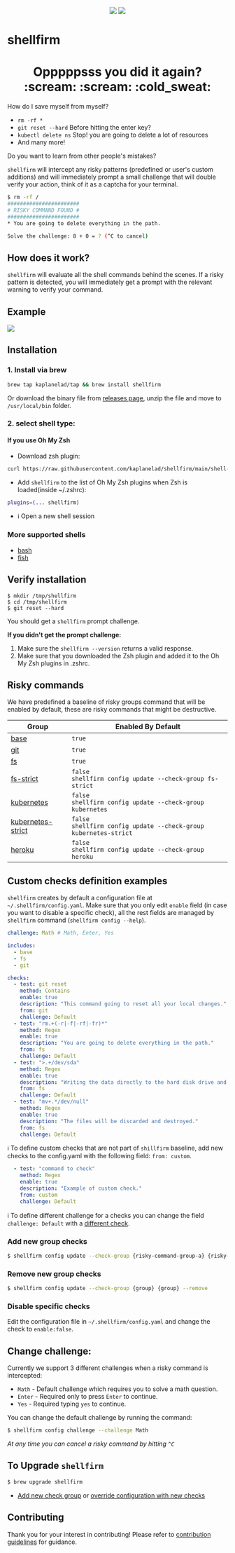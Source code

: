 <p align="center">
<img src="https://github.com/kaplanelad/shellfirm/actions/workflows/ci.yaml/badge.svg"/>
<img src="https://github.com/kaplanelad/shellfirm/actions/workflows/release.yml/badge.svg"/>
</p>

# shellfirm

<div align="center">
<h1>Opppppsss <b>you</b> did it again? :scream: :scream: :cold_sweat:</h1>
</div>

How do I save myself from myself?
* `rm -rf *`
* `git reset --hard` Before hitting the enter key?
* `kubectl delete ns` Stop! you are going to delete a lot of resources
* And many more!

Do you want to learn from other people's mistakes?

`shellfirm` will intercept any risky patterns (predefined or user's custom additions) and will immediately prompt a small challenge that will double verify your action, think of it as a captcha for your terminal.

```bash
$ rm -rf /
#######################
# RISKY COMMAND FOUND #
#######################
* You are going to delete everything in the path.

Solve the challenge: 8 + 0 = ? (^C to cancel)
```

## How does it work?
`shellfirm` will evaluate all the shell commands behind the scenes.
If a risky pattern is detected, you will immediately get a prompt with the relevant warning to verify your command.

## Example
![](./docs/media/example.gif)


## Installation 

### 1. Install via brew
```bash
brew tap kaplanelad/tap && brew install shellfirm
```

Or download the binary file from [releases page](https://github.com/kaplanelad/shellfirm/releases), unzip the file and move to `/usr/local/bin` folder.

### 2. select shell type:

#### If you use Oh My Zsh
* Download zsh plugin:
```bash
curl https://raw.githubusercontent.com/kaplanelad/shellfirm/main/shell-plugins/shellfirm.plugin.zsh --create-dirs -o ${ZSH_CUSTOM:-~/.oh-my-zsh/custom}/plugins/shellfirm/shellfirm.plugin.zsh
```

* Add `shellfirm` to the list of Oh My Zsh plugins when Zsh is loaded(inside ~/.zshrc):
```bash
plugins=(... shellfirm)
```

* :information_source: Open a new shell session


### More supported shells

* [bash](./docs/installation/bash.md)
* [fish](./docs/installation/fishshell.md)

## Verify installation
```
$ mkdir /tmp/shellfirm
$ cd /tmp/shellfirm
$ git reset --hard
```

You should get a `shellfirm` prompt challenge. 

**If you didn't get the prompt challenge:**
1. Make sure the `shellfirm --version` returns a valid response.
2. Make sure that you downloaded the Zsh plugin and added it to the Oh My Zsh plugins in .zshrc.

## Risky commands
We have predefined a baseline of risky groups command that will be enabled by default, these are risky commands that might be destructive.

| Group |  Enabled By Default |
| --- | --- |
| [base](./docs/checks/base.md) | `true` |
| [git](./docs/checks/git.md) | `true` |
| [fs](./docs/checks/fs.md) | `true` |
| [fs-strict](./docs/checks/fs-strict.md) | `false` <br/> `shellfirm config update --check-group fs-strict` |
| [kubernetes](./docs/checks/kubernetes.md) | `false` <br/> `shellfirm config update --check-group kubernetes` |
| [kubernetes-strict](./docs/checks/kubernetes-strict.md) | `false` <br/> `shellfirm config update --check-group kubernetes-strict` |
| [heroku](./docs/checks/heroku.md) | `false` <br/> `shellfirm config update --check-group heroku` |


## Custom checks definition examples

`shellfirm` creates by default a configuration file at `~/.shellfirm/config.yaml`.  Make sure that you only edit `enable` field (in case you want to disable a specific check), all the rest fields are managed by `shellfirm` command (`shellfirm config --help`).

```yaml
challenge: Math # Math, Enter, Yes

includes: 
  - base
  - fs
  - git

checks:
  - test: git reset
    method: Contains
    enable: true
    description: "This command going to reset all your local changes."
    from: git
    challenge: Default
  - test: "rm.+(-r|-f|-rf|-fr)*"
    method: Regex
    enable: true
    description: "You are going to delete everything in the path."
    from: fs
    challenge: Default
  - test: ">.+/dev/sda"
    method: Regex
    enable: true
    description: "Writing the data directly to the hard disk drive and damaging your file system."
    from: fs
    challenge: Default
  - test: "mv+.*/dev/null"
    method: Regex
    enable: true
    description: "The files will be discarded and destroyed."
    from: fs
    challenge: Default
```

:information_source: To define custom checks that are not part of `shillfirm` baseline, add new checks to the config.yaml with the following field: `from: custom`.
```yaml
  - test: "command to check"
    method: Regex
    enable: true
    description: "Example of custom check."
    from: custom
    challenge: Default
```

:information_source: To define different challenge for a checks you can change the field `challenge: Default` with a [different check](./README.md#change-challenge).


### Add new group checks
```bash
$ shellfirm config update --check-group {risky-command-group-a} {risky-command-group-b}
```

### Remove new group checks
```bash
$ shellfirm config update --check-group {group} {group} --remove
```

### Disable specific checks
Edit the configuration file in `~/.shellfirm/config.yaml` and change the check to `enable:false`.


## Change challenge:
Currently we support 3 different challenges when a risky command is intercepted:
* `Math` - Default challenge which requires you to solve a math question.
* `Enter` - Required only to press `Enter` to continue.
* `Yes` - Required typing `yes` to continue.

You can change the default challenge by running the command:
```bash
$ shellfirm config challenge --challenge Math
```

*At any time you can cancel a risky command by hitting `^C`*

## To Upgrade `shellfirm`
```bash
$ brew upgrade shellfirm
```
* [Add new check group](#add-new-group-checks) or [override configuration with new checks](./docs/config.md#reset) 

## Contributing
Thank you for your interest in contributing! Please refer to [contribution guidelines](./docs/contributing.md) for guidance.

